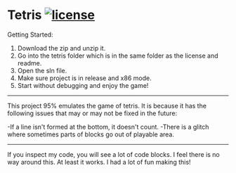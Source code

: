 # Tetris [![license](https://img.shields.io/github/license/DAVFoundation/captain-n3m0.svg?style=flat-square)](https://github.com/subhamb123/Tetris/blob/main/LICENSE)

Getting Started:
1) Download the zip and unzip it.
2) Go into the tetris folder which is in the same folder as the license and readme.
3) Open the sln file.
4) Make sure project is in release and x86 mode.
5) Start without debugging and enjoy the game!

---------------------------------------------------------------------------------------------------------------------------------------------------------------------------------

This project 95% emulates the game of tetris. It is because it has the following issues that may or may not be fixed in the future:

-If a line isn't formed at the bottom, it doesn't count. 
-There is a glitch where sometimes parts of blocks go out of playable area. 

---------------------------------------------------------------------------------------------------------------------------------------------------------------------------------

If you inspect my code, you will see a lot of code blocks. I feel there is no way around this. At least it works. I had a lot of fun making this!

